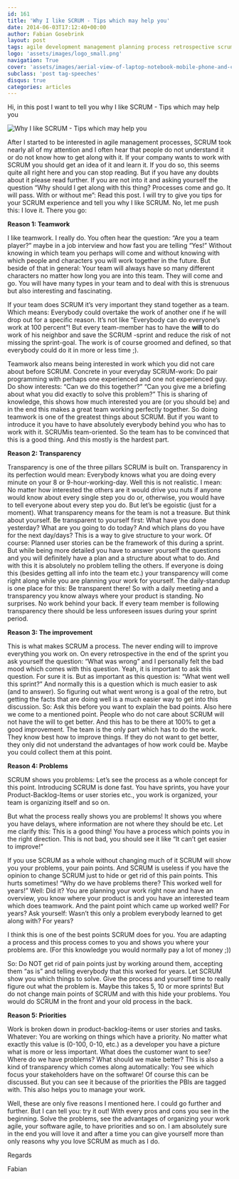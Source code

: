 ```yaml
---
id: 161
title: 'Why I like SCRUM - Tips which may help you'
date: 2014-06-03T17:12:40+00:00
author: Fabian Gosebrink
layout: post
tags: agile development management planning process retrospective scrum software tips 
logo: 'assets/images/logo_small.png'
navigation: True
cover: 'assets/images/aerial-view-of-laptop-notebook-mobile-phone-and-coffee-cup-on-wooden-table.jpg'
subclass: 'post tag-speeches'
disqus: true
categories: articles
---
```


Hi, in this post I want to tell you why I like SCRUM - Tips which may help you

![Why I like SCRUM - Tips which may help you]({{site.baseurl}}assets/articles/2014-06-03/08570960-945a-48e4-980d-ef95447107ea.png)

After I started to be interested in agile management processes, SCRUM took nearly all of my attention and I often hear that people do not understand it or do not know how to get along with it. If your company wants to work with SCRUM you should get an idea of it and learn it. If you do so, this seems quite all right here and you can stop reading. But if you have any doubts about it please read further. If you are not into it and asking yourself the question “Why should I get along with this thing? Processes come and go. It will pass. With or without me”: Read this post. I will try to give you tips for your SCRUM experience and tell you why I like SCRUM. No, let me push this: I love it. There you go:

**Reason 1: Teamwork**

I like teamwork. I really do. You often hear the question: “Are you a team player?” maybe in a job interview and how fast you are telling “Yes!” Without knowing in which team you perhaps will come and without knowing with which people and characters you will work together in the future. But beside of that in general: Your team will always have so many different characters no matter how long you are into this team. They will come and go. You will have many types in your team and to deal with this is strenuous but also interesting and fascinating.

If your team does SCRUM it’s very important they stand together as a team. Which means: Everybody could overtake the work of another one if he will drop out for a specific reason. It’s not like “Everybody can do everyone’s work at 100 percent”! But every team-member has to have the <strong>will</strong> to do work of his neighbor and save the SCRUM -sprint and reduce the risk of not missing the sprint-goal. The work is of course groomed and defined, so that everybody could do it in more or less time ;).

Teamwork also means being interested in work which you did not care about before SCRUM. Concrete in your everyday SCRUM-work: Do pair programming with perhaps one experienced and one not experienced guy. Do show interests: “Can we do this together?” “Can you give me a briefing about what you did exactly to solve this problem?” This is sharing of knowledge, this shows how much interested you are (or you should be) and in the end this makes a great team working perfectly together. So doing teamwork is one of the greatest things about SCRUM. But if you want to introduce it you have to have absolutely everybody behind you who has to work with it. SCRUMis team-oriented. So the team has to be convinced that this is a good thing. And this mostly is the hardest part.

**Reason 2: Transparency**

Transparency is one of the three pillars SCRUM is built on. Transparency in its perfection would mean: Everybody knows what you are doing every minute on your 8 or 9-hour-working-day. Well this is not realistic. I mean: No matter how interested the others are it would drive you nuts if anyone would know about every single step you do or, otherwise, you would have to tell everyone about every step you do. But let’s be egoistic (just for a moment). What transparency means for the team is not a treasure. But think about yourself. Be transparent to yourself first: What have you done yesterday? What are you going to do today? And which plans do you have for the next day/days? This is a way to give structure to your work. Of course: Planned user stories can be the framework of this during a sprint. But while being more detailed you have to answer yourself the questions and you will definitely have a plan and a structure about what to do. And with this it is absolutely no problem telling the others. If everyone is doing this (besides getting all info into the team etc.) your transparency will come right along while you are planning your work for yourself. The daily-standup is one place for this: Be transparent there! So with a daily meeting and a transparency you know always where your product is standing. No surprises. No work behind your back. If every team member is following transparency there should be less unforeseen issues during your sprint period.



**Reason 3: The improvement**

This is what makes SCRUM a process. The never ending will to improve everything you work on. On every retrospective in the end of the sprint you ask yourself the question: “What was wrong” and I personally felt the bad mood which comes with this question. Yeah, it is important to ask this question. For sure it is. But as important as this question is: “What went well this sprint?” And normally this is a question which is much easier to ask (and to answer). So figuring out what went wrong is a goal of the retro, but getting the facts that are doing well is a much easier way to get into this discussion. So: Ask this before you want to explain the bad points. Also here we come to a mentioned point. People who do not care about SCRUM will not have the will to get better. And this has to be there at 100% to get a good improvement. The team is the only part which has to do the work. They know best how to improve things. If they do not want to get better, they only did not understand the advantages of how work could be. Maybe you could collect them at this point.



**Reason 4: Problems**

SCRUM shows you problems: Let’s see the process as a whole concept for this point. Introducing SCRUM is done fast. You have sprints, you have your Product-Backlog-Items or user stories etc., you work is organized, your team is organizing itself and so on.

But what the process really shows you are problems! It shows you where you have delays, where information are not where they should be etc. Let me clarify this: This is a good thing! You have a process which points you in the right direction. This is not bad, you should see it like “It can’t get easier to improve!”

If you use SCRUM as a whole without changing much of it SCRUM will show you your problems, your pain points. And SCRUM is useless if you have the opinion to change SCRUM just to hide or get rid of this pain points. This hurts sometimes! “Why do we have problems there? This worked well for years!” Well: Did it? You are planning your work right now and have an overview, you know where your product is and you have an interested team which does teamwork. And the paint point which came up worked well? For years? Ask yourself: Wasn’t this only a problem everybody learned to get along with? For years?

I think this is one of the best points SCRUM does for you. You are adapting a process and this process comes to you and shows you where your problems are. (For this knowledge you would normally pay a lot of money ;))

So: Do NOT get rid of pain points just by working around them, accepting them “as is” and telling everybody that this worked for years. Let SCRUM show you which things to solve. Give the process and yourself time to really figure out what the problem is. Maybe this takes 5, 10 or more sprints! But do not change main points of SCRUM and with this hide your problems. You would do SCRUM in the front and your old process in the back.



**Reason 5: Priorities**

Work is broken down in product-backlog-items or user stories and tasks. Whatever: You are working on things which have a priority. No matter what exactly this value is (0-100, 0-10, etc.) as a developer you have a picture what is more or less important. What does the customer want to see? Where do we have problems? What should we make better? This is also a kind of transparency which comes along automatically: You see which focus your stakeholders have on the software! Of course this can be discussed. But you can see it because of the priorities the PBIs are tagged with. This also helps you to manage your work.



Well, these are only five reasons I mentioned here. I could go further and further. But I can tell you: try it out! With every pros and cons you see in the beginning. Solve the problems, see the advantages of organizing your work agile, your software agile, to have priorities and so on. I am absolutely sure in the end you will love it and after a time you can give yourself more than only reasons why you love SCRUM as much as I do.

Regards

Fabian
